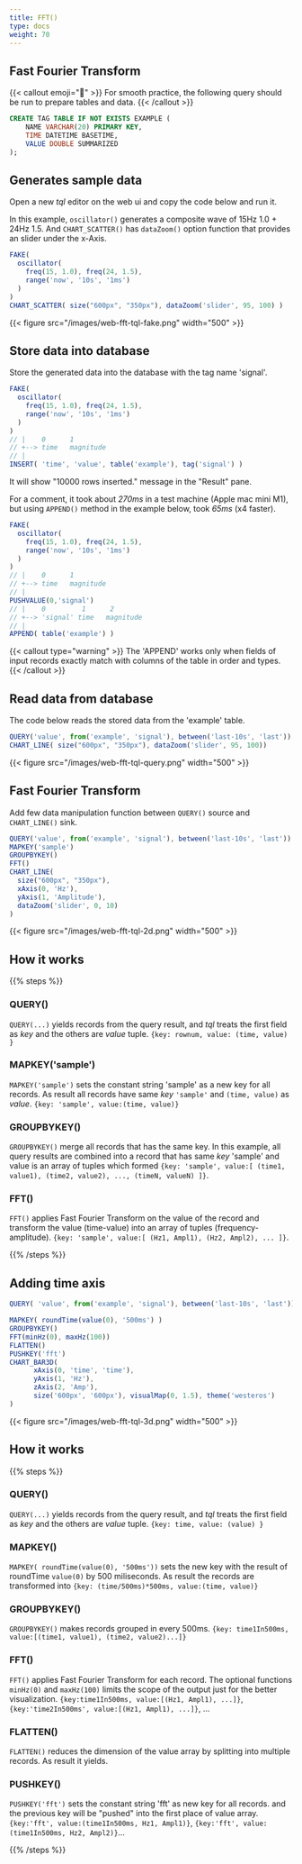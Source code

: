 ```yaml
---
title: FFT()
type: docs
weight: 70
---
```


## Fast Fourier Transform

{{< callout emoji="📌" >}}
For smooth practice, the following query should be run to prepare tables and data.
{{< /callout >}}

```sql
CREATE TAG TABLE IF NOT EXISTS EXAMPLE (
    NAME VARCHAR(20) PRIMARY KEY,
    TIME DATETIME BASETIME,
    VALUE DOUBLE SUMMARIZED
);
```

## Generates sample data

Open a new *tql* editor on the web ui and copy the code below and run it.

In this example, `oscillator()` generates a composite wave of 15Hz 1.0 + 24Hz 1.5.
And `CHART_SCATTER()` has `dataZoom()` option function that provides an slider under the x-Axis.

```js {linenos=table,hl_lines=["2-5"],linenostart=1}
FAKE( 
  oscillator(
    freq(15, 1.0), freq(24, 1.5),
    range('now', '10s', '1ms')
  )
)
CHART_SCATTER( size("600px", "350px"), dataZoom('slider', 95, 100) )
```

{{< figure src="/images/web-fft-tql-fake.png" width="500" >}}

## Store data into database

Store the generated data into the database with the tag name 'signal'.

```js {linenos=table,hl_lines=["10"],linenostart=1}
FAKE(
  oscillator(
    freq(15, 1.0), freq(24, 1.5),
    range('now', '10s', '1ms')
  )
)
// |    0      1
// +--> time   magnitude
// |
INSERT( 'time', 'value', table('example'), tag('signal') )
```

It will show "10000 rows inserted." message in the "Result" pane.

For a comment, it took about *270ms* in a test machine (Apple mac mini M1), but using `APPEND()` method in the example below, took *65ms* (x4 faster).

```js {linenos=table,hl_lines=["14"],linenostart=1}
FAKE(
  oscillator(
    freq(15, 1.0), freq(24, 1.5),
    range('now', '10s', '1ms')
  )
)
// |    0      1
// +--> time   magnitude
// |
PUSHVALUE(0,'signal')
// |    0         1      2
// +--> 'signal' time   magnitude
// |
APPEND( table('example') )
```

{{< callout type="warning" >}}
The 'APPEND' works only when fields of input records exactly match with columns of the table in order and types.
{{< /callout >}}

## Read data from database

The code below reads the stored data from the 'example' table.

```js
QUERY('value', from('example', 'signal'), between('last-10s', 'last'))
CHART_LINE( size("600px", "350px"), dataZoom('slider', 95, 100))
```

{{< figure src="/images/web-fft-tql-query.png" width="500" >}}

## Fast Fourier Transform

Add few data manipulation function between `QUERY()` source and `CHART_LINE()` sink.

```js {linenos=table,hl_lines=["2-4"],linenostart=1}
QUERY('value', from('example', 'signal'), between('last-10s', 'last'))
MAPKEY('sample')
GROUPBYKEY()
FFT()
CHART_LINE(
  size("600px", "350px"), 
  xAxis(0, 'Hz'),
  yAxis(1, 'Amplitude'),
  dataZoom('slider', 0, 10) 
)
```

{{< figure src="/images/web-fft-tql-2d.png" width="500" >}}

## How it works

{{% steps %}}

### QUERY()
`QUERY(...)` yields records from the query result, and *tql* treats the first field as *key* and the others are *value* tuple. `{key: rownum, value: (time, value) }`

### MAPKEY('sample')
`MAPKEY('sample')` sets the constant string 'sample' as a new key for all records.
As result all records have same *key* `'sample'` and `(time, value)` as *value*. `{key: 'sample', value:(time, value)}`

### GROUPBYKEY()
`GROUPBYKEY()` merge all records that has the same key. In this example, all query results are combined into a record that has same *key* 'sample' and value is an array of tuples which formed `{key: 'sample', value:[ (time1, value1), (time2, value2), ..., (timeN, valueN) ]}`.

### FFT()
`FFT()` applies Fast Fourier Transform on the value of the record and transform the value (time-value) into an array of tuples (frequency-amplitude). `{key: 'sample', value:[ (Hz1, Ampl1), (Hz2, Ampl2), ... ]}`.

{{% /steps %}}

## Adding time axis

```js {linenos=table,hl_lines=["3-7"],linenostart=1}
QUERY( 'value', from('example', 'signal'), between('last-10s', 'last'))

MAPKEY( roundTime(value(0), '500ms') )
GROUPBYKEY()
FFT(minHz(0), maxHz(100))
FLATTEN()
PUSHKEY('fft')
CHART_BAR3D(
      xAxis(0, 'time', 'time'),
      yAxis(1, 'Hz'),
      zAxis(2, 'Amp'),
      size('600px', '600px'), visualMap(0, 1.5), theme('westeros')
)
```

{{< figure src="/images/web-fft-tql-3d.png" width="500" >}}

## How it works

{{% steps %}}

### QUERY()
`QUERY(...)` yields records from the query result, and *tql* treats the first field as *key* and the others are *value* tuple. `{key: time, value: (value) }`

### MAPKEY()
`MAPKEY( roundTime(value(0), '500ms'))` sets the new key with the result of roundTime `value(0)` by 500 miliseconds. 
As result the records are transformed into `{key: (time/500ms)*500ms, value:(time, value)}`

### GROUPBYKEY()
`GROUPBYKEY()` makes records grouped in every 500ms. `{key: time1In500ms, value:[(time1, value1), (time2, value2)...]}`

### FFT()
`FFT()` applies Fast Fourier Transform for each record. The optional functions `minHz(0)` and `maxHz(100)` limits the scope of the output just for the better visualization. `{key:time1In500ms, value:[(Hz1, Ampl1), ...]}`, `{key:'time2In500ms', value:[(Hz1, Ampl1), ...]}`, ...

### FLATTEN()
`FLATTEN()` reduces the dimension of the value array by splitting into multiple records. As result it yields.

### PUSHKEY()
`PUSHKEY('fft')` sets the constant string 'fft' as new key for all records. and the previous key will be "pushed" into the first place of value array. `{key:'fft', value:(time1In500ms, Hz1, Ampl1)}`, `{key:'fft', value:(time1In500ms, Hz2, Ampl2)}`...

{{% /steps %}}


